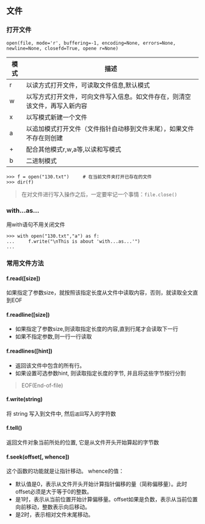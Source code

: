 
## 文件
### 打开文件
```
open(file, mode='r', buffering=-1, encoding=None, errors=None, newline=None, closefd=True, opene r=None)
```

| 模式 | 描述 |
|------|------|
| r | 以读方式打开文件，可读取文件信息,默认模式|
| w | 以写方式打开文件，可向文件写入信息。如文件存在，则清空该文件，再写入新内容 |
| x | 以写模式新建一个文件 |
| a | 以追加模式打开文件（文件指针自动移到文件末尾），如果文件不存在则创建 |
| + | 配合其他模式r,w,a等,以读和写模式 |
| b | 二进制模式 |

```
>>> f = open("130.txt")     # 在当前文件夹打开已存在的文件
>>> dir(f)

```

> 在对文件进行写入操作之后，一定要牢记一个事情：`file.close()`

### with...as...
用with语句不用关闭文件
```
>>> with open("130.txt","a") as f:
...     f.write("\nThis is about 'with...as...'")
... 
```

### 常用文件方法

#### f.read([size])

如果指定了参数size，就按照该指定长度从文件中读取内容，否则，就读取全文直到EOF

#### f.readline([size])

* 如果指定了参数size,则读取指定长度的内容,直到行尾才会读取下一行
* 如果不指定参数,则一行一行读取

#### f.readlines([hint])
* 返回该文件中包含的所有行。
* 如果设置可选参数hint, 则读取指定长度的字节, 并且将这些字节按行分割

> EOF(End-of-file)

#### f.write(string)
将 string 写入到文件中, 然后`返回`写入的字符数

#### f.tell()
返回文件对象当前所处的位置, 它是从文件开头开始算起的字节数

#### f.seek(offset[, whence])
这个函数的功能就是让指针移动。
whence的值：
- 默认值是0，表示从文件开头开始计算指针偏移的量（简称偏移量）。此时offset必须是大于等于0的整数。
- 是1时，表示从当前位置开始计算偏移量。offset如果是负数，表示从当前位置向前移动，整数表示向后移动。
- 是2时，表示相对文件末尾移动。
